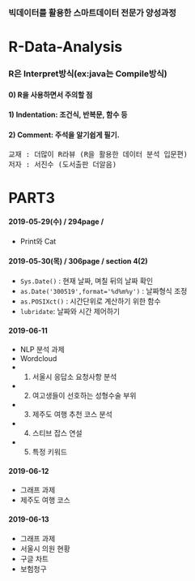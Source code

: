 
### 빅데이터를 활용한 스마트데이터 전문가 양성과정

# R-Data-Analysis

### R은 Interpret방식(ex:java는 Compile방식)
#### 0) R을 사용하면서 주의할 점 
#### 1) Indentation: 조건식, 반복문, 함수 등
#### 2) Comment: 주석을 알기쉽게 필기.

<pre>
교재 : 더많이 R라뷰 (R을 활용한 데이터 분석 입문편)
저자 : 서진수 (도서출판 더알음)
</pre>

# PART3

#### 2019-05-29(수) / 294page /
- Print와 Cat

#### 2019-05-30(목) / 306page / section 4(2)
- `Sys.Date()` : 현재 날짜, 며칠 뒤의 날짜 확인
- `as.Date('300519',format='%d%m%y')` : 날짜형식 조정 
- `as.POSIXct()` : 시간단위로 계산하기 위한 함수 
- `lubridate`: 날짜와 시간 제어하기


#### 2019-06-11
- NLP 분석 과제
- Wordcloud
- 1) 서울시 응답소 요청사항 분석
- 2) 여고생들이 선호하는 성형수술 부위
- 3) 제주도 여행 추천 코스 분석
- 4) 스티브 잡스 연설
- 5) 특정 키워드

#### 2019-06-12
- 그래프 과제
- 제주도 여행 코스

#### 2019-06-13
- 그래프 과제
- 서울시 의원 현황
- 구글 차트
- 보험청구 

